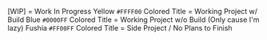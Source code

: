 [WIP] = Work In Progress
Yellow `#FFFF00` Colored Title = Working Project w/ Build
Blue `#0000FF` Colored Title = Working Project w/o Build (Only cause I'm lazy)
Fushia `#FF00FF` Colored Title = Side Project / No Plans to Finish
